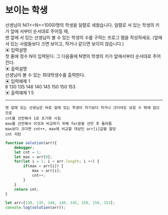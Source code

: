 # 보이는 학생
선생님이 N(1<=N<=1000)명의 학생을 일렬로 세웠습니다. 일렬로 서 있는 학생의 키가 앞에 서부터 순서대로 주어질 때,   
맨 앞에 서 있는 선생님이 볼 수 있는 학생의 수를 구하는 프로그 램을 작성하세요. (앞에 서 있는 사람들보다 크면 보이고, 작거나 같으면 보이지 않습니다.)  
▣ 입력설명  
첫 줄에 정수 N이 입력된다. 그 다음줄에 N명의 학생의 키가 앞에서부터 순서대로 주어진다.   
▣ 출력설명    
선생님이 볼 수 있는 최대학생수를 출력한다.  
▣ 입력예제 1  
8 
130 135 148 140 145 150 150 153   
▣ 출력예제 1 5  

---
```
맨 앞에 있는 선생님은 바로 앞에 있는 학생이 자기보다 작거나 크더라도 보일 수 밖에 없으므로
cnt를 선언해서 1로 초기화 시킴
max를 선언해서 이것과 비교하기 위해 for문을 선언 후 돌려줌
max보다 크다면 cnt++, max에 비교할 대상인 arr[i]값을 할당
cnt 리턴
```

```js
function solution(arr){
    debugger;         
    let cnt = 1;
    let max = arr[0];
    for(let i = 1; i < arr.length; i ++) {
        if(max < arr[i]) {
            max = arr[i];
            cnt++;
        }
    }
    return cnt;
}

let arr=[130, 135, 148, 140, 145, 150, 150, 153];
console.log(solution(arr));
```
